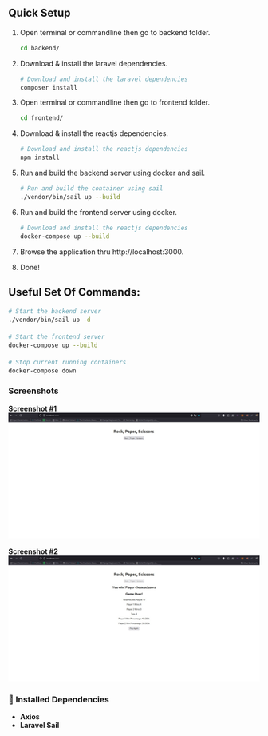 ## Quick Setup
1. Open terminal or commandline then go to backend folder.
    ```bash
    cd backend/
    ```

2. Download & install the laravel dependencies.

   ```bash
   # Download and install the laravel dependencies
   composer install
   ```

3. Open terminal or commandline then go to frontend folder.
    ```bash
    cd frontend/
    ```

4. Download & install the reactjs dependencies.
   ```bash
   # Download and install the reactjs dependencies
   npm install
   ```
5. Run and build the backend server using docker and sail.
   ```bash
   # Run and build the container using sail
   ./vendor/bin/sail up --build
   ```

6. Run and build the frontend server using docker.
   ```bash
   # Download and install the reactjs dependencies
   docker-compose up --build
   ```
7. Browse the application thru http://localhost:3000.

8. Done!

## Useful Set Of Commands:
```bash
# Start the backend server
./vendor/bin/sail up -d

# Start the frontend server
docker-compose up --build

# Stop current running containers
docker-compose down

```

### Screenshots
**Screenshot #1**
![image alt](https://github.com/jeffmlazo/jan-ken-pon/blob/2a2b410c0e820eb9e1429ce120d7c82698c160fb/screenshot1.jpg)

**Screenshot #2**
![image alt](https://github.com/jeffmlazo/jan-ken-pon/blob/2a2b410c0e820eb9e1429ce120d7c82698c160fb/screenshot2.jpg)

### :wrench: Installed Dependencies
- **Axios**
- **Laravel Sail**
  
